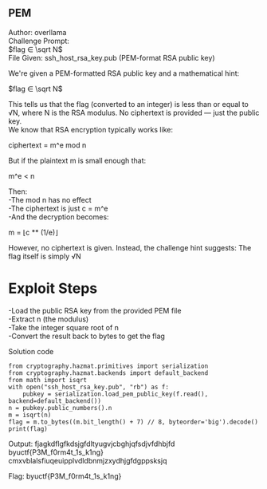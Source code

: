## PEM  
Author: overllama  
Challenge Prompt:  
$flag ∈ \sqrt N$  
File Given: ssh_host_rsa_key.pub (PEM-format RSA public key)  

We're given a PEM-formatted RSA public key and a mathematical hint:

$flag ∈ \sqrt N$

This tells us that the flag (converted to an integer) is less than or equal to √N, where N is the RSA modulus. No ciphertext is provided — just the public key.  
We know that RSA encryption typically works like:  

ciphertext = m^e mod n

But if the plaintext m is small enough that:

m^e < n

Then:  
-The mod n has no effect  
-The ciphertext is just c = m^e  
-And the decryption becomes:  

m = ⌊c ** (1/e)⌋

However, no ciphertext is given. Instead, the challenge hint suggests: The flag itself is simply √N

# Exploit Steps  
-Load the public RSA key from the provided PEM file  
-Extract n (the modulus)  
-Take the integer square root of n  
-Convert the result back to bytes to get the flag  

Solution code
```
from cryptography.hazmat.primitives import serialization
from cryptography.hazmat.backends import default_backend
from math import isqrt
with open("ssh_host_rsa_key.pub", "rb") as f:
    pubkey = serialization.load_pem_public_key(f.read(), backend=default_backend())
n = pubkey.public_numbers().n
m = isqrt(n)
flag = m.to_bytes((m.bit_length() + 7) // 8, byteorder='big').decode()
print(flag)
```

Output:
fjagkdflgfkdsjgfdltyugvjcbghjqfsdjvfdhbjfd byuctf{P3M_f0rm4t_1s_k1ng} cmxvblalsfiuqeuipplvdldbnmjzxydhjgfdgppsksjq

Flag: byuctf{P3M_f0rm4t_1s_k1ng}
